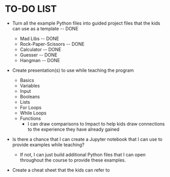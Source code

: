 # TO-DO LIST

* Turn all the example Python files into guided project files that the kids can use as a template -- DONE
    * Mad Libs -- DONE
    * Rock-Paper-Scissors -- DONE
    * Calculator -- DONE
    * Guesser -- DONE
    * Hangman -- DONE

* Create presentation(s) to use while teaching the program
    * Basics
    * Variables
    * Input
    * Booleans
    * Lists
    * For Loops
    * While Loops
    * Functions
        * I can draw comparisons to Impact to help kids draw connections to the experience they have already gained

* Is there a chance that I can create a Jupyter notebook that I can use to provide examples while teaching?
    * If not, I can just build additional Python files that I can open throughout the course to provide these examples.

* Create a cheat sheet that the kids can refer to